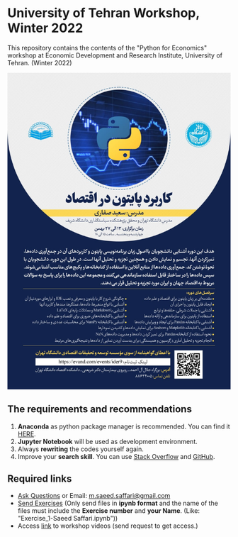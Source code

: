 # University of Tehran Workshop, Winter 2022
This repository contains the contents of the "Python for Economics" workshop at Economic Development and Research Institute, University of Tehran. (Winter 2022)

<img src = "https://github.com/saeed-saffari/Py-for-econ-workshop-win2022/blob/main/photo_2022-01-27%2016.41.12.jpeg?raw=true" width="550" >

## The requirements and recommendations

1. **Anaconda** as python package manager is recommended. You can find it [HERE](https://www.anaconda.com/products/individual).
2. **Jupyter Notebook** will be used as development environment.
3. Always **rewriting** the codes yourself again.
4. Improve your **search skill**. You can use [Stack Overflow](https://stackoverflow.com/) and [GitHub](https://github.com/).

## Required links
- [Ask Questions]() or Email: m.saeed.saffari@gmail.com
- [Send Exercises]() (Only send files in **ipynb format** and the name of the files must include the **Exercise number** and **your Name**. (Like: "Exercise_1-Saeed Saffari.ipynb"))
- Access [link]() to workshop videos (send request to get access.)
